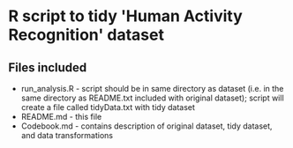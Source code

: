 # R script to tidy 'Human Activity Recognition' dataset

## Files included

* run_analysis.R - script should be in same directory as dataset (i.e. in the same directory as README.txt included with original dataset); script will create a file called tidyData.txt with tidy dataset
* README.md - this file
* Codebook.md - contains description of original dataset, tidy dataset, and data transformations